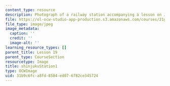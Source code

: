 ```yaml
---
content_type: resource
description: Photograph of a railway station accompanying a lesson on Japanese vocabulary.
file: https://ol-ocw-studio-app-production.s3.amazonaws.com/courses/21g-504-japanese-iv-spring-2009/31b9c6fca8fd8584ed076782ce345724_shinjukuStation1.jpg
file_type: image/jpeg
image_metadata:
  caption: ''
  credit: ''
  image-alt: ''
learning_resource_types: []
parent_title: Lesson 19
parent_type: CourseSection
resourcetype: Image
title: shinjukuStation1
type: OCWImage
uid: 31b9c6fc-a8fd-8584-ed07-6782ce345724
---
```

